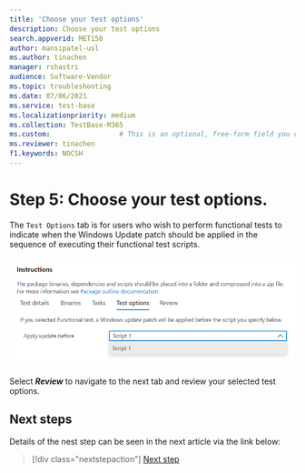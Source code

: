 ```yaml
---
title: 'Choose your test options'
description: Choose your test options
search.appverid: MET150
author: mansipatel-usl
ms.author: tinachen
manager: rshastri
audience: Software-Vendor
ms.topic: troubleshooting
ms.date: 07/06/2021
ms.service: test-base
ms.localizationpriority: medium
ms.collection: TestBase-M365
ms.custom:                 # This is an optional, free-form field you can use to define your own collection of articles. If you have more than one value, format as a bulleted list. This field truncates to something like 144 characters (inclusive of spaces) so keep it short.
ms.reviewer: tinachen
f1.keywords: NOCSH
---
```


# Step 5: Choose your test options. 

The ```Test Options``` tab is for users who wish to perform functional tests to indicate when the Windows Update patch should be applied in the sequence of executing their functional test scripts.

![Image of test options. Either out-of-box or functional tests.](Media/testoptions.png)

Select _**Review**_ to navigate to the next tab and review your selected test options.

## Next steps

Details of the nest step can be seen in the next article via the link below:
> [!div class="nextstepaction"]
> [Next step](review.md)
